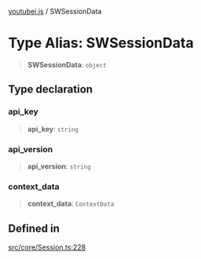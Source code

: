 [youtubei.js](../README.md) / SWSessionData

# Type Alias: SWSessionData

> **SWSessionData**: `object`

## Type declaration

### api\_key

> **api\_key**: `string`

### api\_version

> **api\_version**: `string`

### context\_data

> **context\_data**: `ContextData`

## Defined in

[src/core/Session.ts:228](https://github.com/LuanRT/YouTube.js/blob/af92984523f90200a18314b94478a2697c9deab0/src/core/Session.ts#L228)
